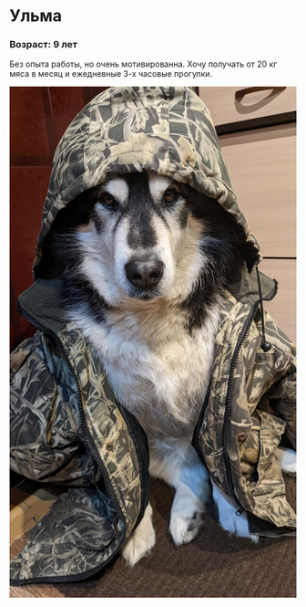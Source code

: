 # Ульма 

### Возраст: 9 лет

Без опыта работы, но очень мотивированна.
Хочу получать от 20 кг мяса в месяц и ежедневные 3-х часовые прогулки.

![Alt text](bHvSMI07UYI.jpg)


